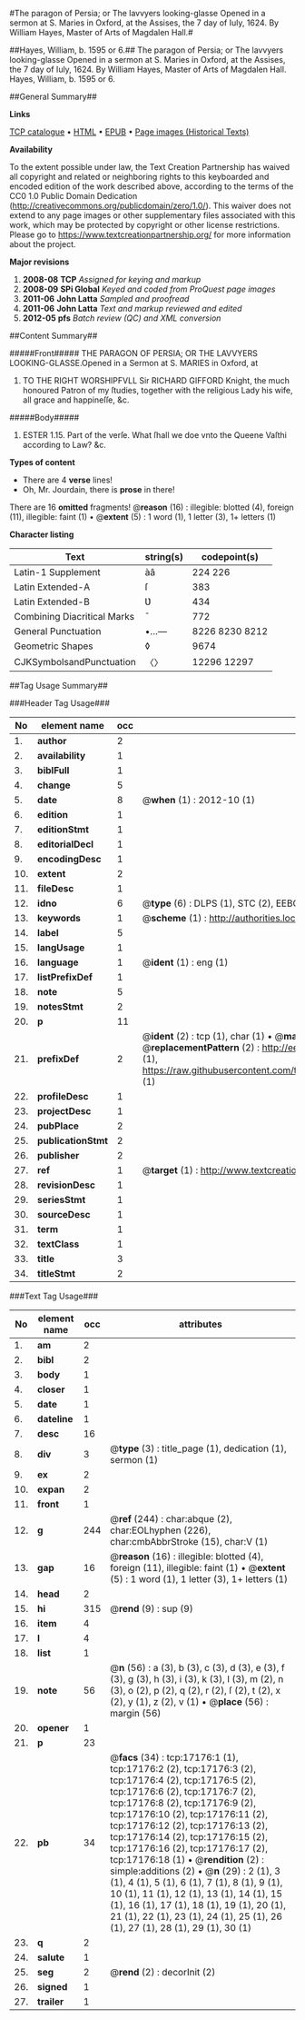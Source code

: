 #The paragon of Persia; or The lavvyers looking-glasse Opened in a sermon at S. Maries in Oxford, at the Assises, the 7 day of Iuly, 1624. By William Hayes, Master of Arts of Magdalen Hall.#

##Hayes, William, b. 1595 or 6.##
The paragon of Persia; or The lavvyers looking-glasse Opened in a sermon at S. Maries in Oxford, at the Assises, the 7 day of Iuly, 1624. By William Hayes, Master of Arts of Magdalen Hall.
Hayes, William, b. 1595 or 6.

##General Summary##

**Links**

[TCP catalogue](http://www.ota.ox.ac.uk/tcp/)  • 
[HTML](http://tei.it.ox.ac.uk/tcp/Texts-HTML/free/A02/A02835.html)  • 
[EPUB](http://tei.it.ox.ac.uk/tcp/Texts-EPUB/free/A02/A02835.epub) • 
[Page images (Historical Texts)](https://historicaltexts.jisc.ac.uk/eebo-99851883e)

**Availability**

To the extent possible under law, the Text Creation Partnership has waived all copyright and related or neighboring rights to this keyboarded and encoded edition of the work described above, according to the terms of the CC0 1.0 Public Domain Dedication (http://creativecommons.org/publicdomain/zero/1.0/). This waiver does not extend to any page images or other supplementary files associated with this work, which may be protected by copyright or other license restrictions. Please go to https://www.textcreationpartnership.org/ for more information about the project.

**Major revisions**

1. __2008-08__ __TCP__ *Assigned for keying and markup*
1. __2008-09__ __SPi Global__ *Keyed and coded from ProQuest page images*
1. __2011-06__ __John Latta__ *Sampled and proofread*
1. __2011-06__ __John Latta__ *Text and markup reviewed and edited*
1. __2012-05__ __pfs__ *Batch review (QC) and XML conversion*

##Content Summary##

#####Front#####
THE PARAGON OF PERSIA; OR THE LAVVYERS LOOKING-GLASSE.Opened in a Sermon at S. MARIES in Oxford, at 
1. TO THE RIGHT WORSHIPFVLL Sir RICHARD GIFFORD Knight, the much honoured Patron of my ſtudies, together with the religious Lady his wife, all grace and happineſſe, &c.

#####Body#####

1. ESTER 1.15. Part of the verſe. What ſhall we doe vnto the Queene Vaſthi according to Law? &c.

**Types of content**

  * There are 4 **verse** lines!
  * Oh, Mr. Jourdain, there is **prose** in there!

There are 16 **omitted** fragments! 
 @__reason__ (16) : illegible: blotted (4), foreign (11), illegible: faint (1)  •  @__extent__ (5) : 1 word (1), 1 letter (3), 1+ letters (1)

**Character listing**


|Text|string(s)|codepoint(s)|
|---|---|---|
|Latin-1 Supplement|àâ|224 226|
|Latin Extended-A|ſ|383|
|Latin Extended-B|Ʋ|434|
|Combining             Diacritical Marks|̄|772|
|General Punctuation|•…—|8226 8230 8212|
|Geometric Shapes|◊|9674|
|CJKSymbolsandPunctuation|〈〉|12296 12297|

##Tag Usage Summary##

###Header Tag Usage###

|No|element name|occ|attributes|
|---|---|---|---|
|1.|__author__|2||
|2.|__availability__|1||
|3.|__biblFull__|1||
|4.|__change__|5||
|5.|__date__|8| @__when__ (1) : 2012-10 (1)|
|6.|__edition__|1||
|7.|__editionStmt__|1||
|8.|__editorialDecl__|1||
|9.|__encodingDesc__|1||
|10.|__extent__|2||
|11.|__fileDesc__|1||
|12.|__idno__|6| @__type__ (6) : DLPS (1), STC (2), EEBO-CITATION (1), PROQUEST (1), VID (1)|
|13.|__keywords__|1| @__scheme__ (1) : http://authorities.loc.gov/ (1)|
|14.|__label__|5||
|15.|__langUsage__|1||
|16.|__language__|1| @__ident__ (1) : eng (1)|
|17.|__listPrefixDef__|1||
|18.|__note__|5||
|19.|__notesStmt__|2||
|20.|__p__|11||
|21.|__prefixDef__|2| @__ident__ (2) : tcp (1), char (1)  •  @__matchPattern__ (2) : ([0-9\-]+):([0-9IVX]+) (1), (.+) (1)  •  @__replacementPattern__ (2) : http://eebo.chadwyck.com/downloadtiff?vid=$1&page=$2 (1), https://raw.githubusercontent.com/textcreationpartnership/Texts/master/tcpchars.xml#$1 (1)|
|22.|__profileDesc__|1||
|23.|__projectDesc__|1||
|24.|__pubPlace__|2||
|25.|__publicationStmt__|2||
|26.|__publisher__|2||
|27.|__ref__|1| @__target__ (1) : http://www.textcreationpartnership.org/docs/. (1)|
|28.|__revisionDesc__|1||
|29.|__seriesStmt__|1||
|30.|__sourceDesc__|1||
|31.|__term__|1||
|32.|__textClass__|1||
|33.|__title__|3||
|34.|__titleStmt__|2||


###Text Tag Usage###

|No|element name|occ|attributes|
|---|---|---|---|
|1.|__am__|2||
|2.|__bibl__|2||
|3.|__body__|1||
|4.|__closer__|1||
|5.|__date__|1||
|6.|__dateline__|1||
|7.|__desc__|16||
|8.|__div__|3| @__type__ (3) : title_page (1), dedication (1), sermon (1)|
|9.|__ex__|2||
|10.|__expan__|2||
|11.|__front__|1||
|12.|__g__|244| @__ref__ (244) : char:abque (2), char:EOLhyphen (226), char:cmbAbbrStroke (15), char:V (1)|
|13.|__gap__|16| @__reason__ (16) : illegible: blotted (4), foreign (11), illegible: faint (1)  •  @__extent__ (5) : 1 word (1), 1 letter (3), 1+ letters (1)|
|14.|__head__|2||
|15.|__hi__|315| @__rend__ (9) : sup (9)|
|16.|__item__|4||
|17.|__l__|4||
|18.|__list__|1||
|19.|__note__|56| @__n__ (56) : a (3), b (3), c (3), d (3), e (3), f (3), g (3), h (3), i (3), k (3), l (3), m (2), n (3), o (2), p (2), q (2), r (2), ſ (2), t (2), x (2), y (1), z (2), v (1)  •  @__place__ (56) : margin (56)|
|20.|__opener__|1||
|21.|__p__|23||
|22.|__pb__|34| @__facs__ (34) : tcp:17176:1 (1), tcp:17176:2 (2), tcp:17176:3 (2), tcp:17176:4 (2), tcp:17176:5 (2), tcp:17176:6 (2), tcp:17176:7 (2), tcp:17176:8 (2), tcp:17176:9 (2), tcp:17176:10 (2), tcp:17176:11 (2), tcp:17176:12 (2), tcp:17176:13 (2), tcp:17176:14 (2), tcp:17176:15 (2), tcp:17176:16 (2), tcp:17176:17 (2), tcp:17176:18 (1)  •  @__rendition__ (2) : simple:additions (2)  •  @__n__ (29) : 2 (1), 3 (1), 4 (1), 5 (1), 6 (1), 7 (1), 8 (1), 9 (1), 10 (1), 11 (1), 12 (1), 13 (1), 14 (1), 15 (1), 16 (1), 17 (1), 18 (1), 19 (1), 20 (1), 21 (1), 22 (1), 23 (1), 24 (1), 25 (1), 26 (1), 27 (1), 28 (1), 29 (1), 30 (1)|
|23.|__q__|2||
|24.|__salute__|1||
|25.|__seg__|2| @__rend__ (2) : decorInit (2)|
|26.|__signed__|1||
|27.|__trailer__|1||
